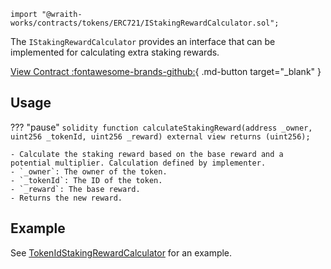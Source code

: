 ```solidity
import "@wraith-works/contracts/tokens/ERC721/IStakingRewardCalculator.sol";
```

The `IStakingRewardCalculator` provides an interface that can be implemented for calculating extra staking rewards.

[View Contract :fontawesome-brands-github:](https://github.com/Wraith-Works/wraith-works-contracts/blob/main/contracts/tokens/ERC721/IStakingRewardCalculator.sol){ .md-button target="_blank" }

## Usage

??? "pause"
    ```solidity
    function calculateStakingReward(address _owner, uint256 _tokenId, uint256 _reward) external view returns (uint256);
    ```

    - Calculate the staking reward based on the base reward and a potential multiplier. Calculation defined by implementer.
    - `_owner`: The owner of the token.
    - `_tokenId`: The ID of the token.
    - `_reward`: The base reward.
    - Returns the new reward.

## Example

See [TokenIdStakingRewardCalculator](/tokens/ERC721/TokenIdStakingRewardCalculator) for an example.
